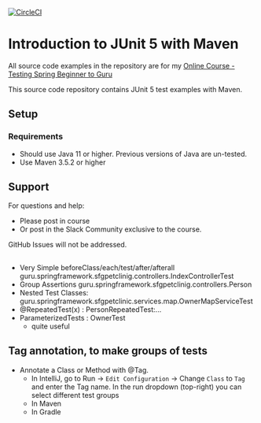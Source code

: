 [![CircleCI](https://circleci.com/gh/dhohle/testing-java-junit5.svg?style=svg)](https://circleci.com/gh/dhohle/testing-java-junit5)


# Introduction to JUnit 5 with Maven

All source code examples in the repository are for my [Online Course - Testing Spring Beginner to Guru](https://www.udemy.com/testing-spring-boot-beginner-to-guru/?couponCode=GITHUB_REPO)

This source code repository contains JUnit 5 test examples with Maven.

## Setup
### Requirements
* Should use Java 11 or higher. Previous versions of Java are un-tested.
* Use Maven 3.5.2 or higher

## Support
For questions and help:
* Please post in course
* Or post in the Slack Community exclusive to the course.

GitHub Issues will not be addressed.


## 
- Very Simple beforeClass/each/test/after/afterall guru.springframework.sfgpetclinig.controllers.IndexControllerTest
- Group Assertions guru.springframework.sfgpetclinig.controllers.Person
- Nested Test Classes: guru.springframework.sfgpetclinic.services.map.OwnerMapServiceTest
- @RepeatedTest(x) : PersonRepeatedTest:...
- ParameterizedTests : OwnerTest  
  - quite useful

## Tag annotation, to make groups of tests
- Annotate a Class or Method with @Tag. 
  - In IntelliJ, go to Run -> `Edit Configuration` -> Change `Class` to `Tag` and enter the Tag name. In the run dropdown (top-right) you can select different test groups
  - In Maven
  - In Gradle
    

